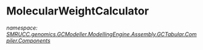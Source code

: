 ﻿# MolecularWeightCalculator
_namespace: [SMRUCC.genomics.GCModeller.ModellingEngine.Assembly.GCTabular.Compiler.Components](./index.md)_






